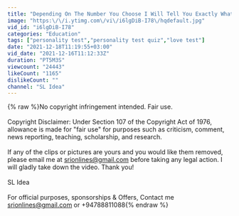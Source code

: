 ```yaml
---
title: "Depending On The Number You Choose I Will Tell You Exactly What Your Future Holds"
image: "https:\/\/i.ytimg.com\/vi\/i6lgDiB-I78\/hqdefault.jpg"
vid_id: "i6lgDiB-I78"
categories: "Education"
tags: ["personality test","personality test quiz","love test"]
date: "2021-12-18T11:19:55+03:00"
vid_date: "2021-12-16T11:12:33Z"
duration: "PT5M3S"
viewcount: "24443"
likeCount: "1165"
dislikeCount: ""
channel: "SL Idea"
---
```

{% raw %}No copyright infringement intended. Fair use.<br /><br />Copyright Disclaimer: Under Section 107 of the Copyright Act of 1976, allowance is made for &quot;fair use&quot; for purposes such as criticism, comment, news reporting, teaching, scholarship, and research.<br /><br />If any of the clips or pictures are yours and you would like them removed, please email me at srionlines@gmail.com before taking any legal action. I will gladly take down the video. Thank you!<br /><br />SL Idea<br /><br />For official purposes, sponsorships &amp; Offers, Contact me<br />srionlines@gmail.com or +94788811088{% endraw %}
